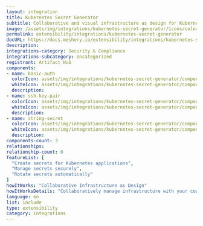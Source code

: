 ```yaml
---
layout: integration
title: Kubernetes Secret Generator
subtitle: Collaborative and visual infrastructure as design for Kubernetes Secret Generator
image: /assets/img/integrations/kubernetes-secret-generator/icons/color/kubernetes-secret-generator-color.svg
permalink: extensibility/integrations/kubernetes-secret-generator
docURL: https://docs.meshery.io/extensibility/integrations/kubernetes-secret-generator
description: 
integrations-category: Security & Compliance
integrations-subcategory: Uncategorized
registrant: Artifact Hub
components: 
- name: basic-auth
  colorIcon: assets/img/integrations/kubernetes-secret-generator/components/basic-auth/icons/color/basic-auth-color.svg
  whiteIcon: assets/img/integrations/kubernetes-secret-generator/components/basic-auth/icons/white/basic-auth-white.svg
  description: 
- name: ssh-key-pair
  colorIcon: assets/img/integrations/kubernetes-secret-generator/components/ssh-key-pair/icons/color/ssh-key-pair-color.svg
  whiteIcon: assets/img/integrations/kubernetes-secret-generator/components/ssh-key-pair/icons/white/ssh-key-pair-white.svg
  description: 
- name: string-secret
  colorIcon: assets/img/integrations/kubernetes-secret-generator/components/string-secret/icons/color/string-secret-color.svg
  whiteIcon: assets/img/integrations/kubernetes-secret-generator/components/string-secret/icons/white/string-secret-white.svg
  description: 
components-count: 3
relationships: 
relationship-count: 0
featureList: [
  "Create secrets for Kubernetes applications",
  "Manage secrets securely",
  "Rotate secrets automatically"
]
howItWorks: "Collaborative Infrastructure as Design"
howItWorksDetails: "Collaboratively manage infrastructure with your coworkers synchronously sharing the same designs."
language: en
list: include
type: extensibility
category: integrations
---
```


